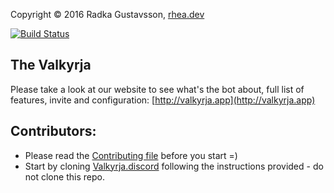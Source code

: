 Copyright © 2016 Radka Gustavsson, [rhea.dev](https://rhea.dev)

[![Build Status](https://img.shields.io/endpoint.svg?url=https%3A%2F%2Factions-badge.atrox.dev%2FValkyrjaProject%2FValkyrja.core%2Fbadge&style=flat)](https://actions-badge.atrox.dev/ValkyrjaProject/Valkyrja.core/goto)

## The Valkyrja
Please take a look at our website to see what's the bot about, full list of features, invite and configuration: [http://valkyrja.app](http://valkyrja.app)

## Contributors:

* Please read the [Contributing file](CONTRIBUTING.md) before you start =)
* Start by cloning [Valkyrja.discord](https://github.com/RheaAyase/Valkyrja.discord) following the instructions provided - do not clone this repo.

